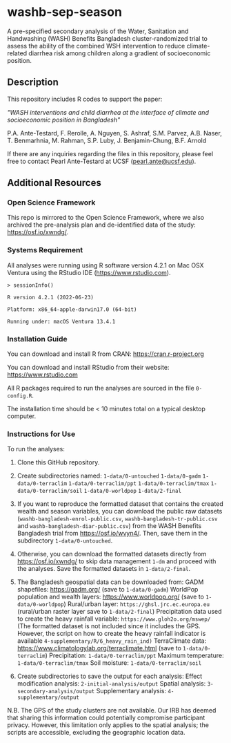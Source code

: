 # washb-sep-season

A pre-specified secondary analysis of the Water, Sanitation and Handwashing (WASH) Benefits Bangladesh cluster-randomized trial to assess the ability of the combined WSH intervention to reduce climate-related diarrhea risk among children along a gradient of socioeconomic position.

## Description

This repository includes R codes to support the paper: 

_"WASH interventions and child diarrhea at the interface of climate and socioeconomic position in Bangladesh"_

P.A. Ante-Testard, F. Rerolle, A. Nguyen, S. Ashraf, S.M. Parvez, A.B. Naser, T. Benmarhnia, M. Rahman, S.P. Luby, J. Benjamin-Chung, B.F. Arnold

If there are any inquiries regarding the files in this repository, please feel free to contact Pearl Ante-Testard at UCSF (pearl.ante@ucsf.edu).

## Additional Resources

### Open Science Framework

This repo is mirrored to the Open Science Framework, where we also archived the pre-analysis plan and de-identified data of the study:  https://osf.io/xwndg/.

### Systems Requirement

All analyses were running using R software version 4.2.1 on Mac OSX Ventura using the RStudio IDE (https://www.rstudio.com). 

`> sessionInfo()`

`R version 4.2.1 (2022-06-23)`

`Platform: x86_64-apple-darwin17.0 (64-bit)`

`Running under: macOS Ventura 13.4.1`

### Installation Guide

You can download and install R from CRAN: https://cran.r-project.org

You can download and install RStudio from their website: https://www.rstudio.com

All R packages required to run the analyses are sourced in the file `0-config.R`.

The installation time should be < 10 minutes total on a typical desktop computer.

### Instructions for Use

To run the analyses:
1. Clone this GitHub repository.
2. Create subdirectories named: 
`1-data/0-untouched`
`1-data/0-gadm`
`1-data/0-terraclim`
`1-data/0-terraclim/ppt`
`1-data/0-terraclim/tmax`
`1-data/0-terraclim/soil`
`1-data/0-worldpop`
`1-data/2-final`

3. If you want to reproduce the formatted dataset that contains the created wealth and season variables, you can download the public raw datasets (`washb-bangladesh-enrol-public.csv`, `washb-bangladesh-tr-public.csv` and `washb-bangladesh-diar-public.csv`) from the WASH Benefits Bangladesh trial from https://osf.io/wvyn4/. Then, save them in the subdirectory `1-data/0-untouched`. 
4. Otherwise, you can download the formatted datasets directly from https://osf.io/xwndg/ to skip data management `1-dm` and proceed with the analyses. Save the formatted datasets in `1-data/2-final`.
5. The Bangladesh geospatial data can be downloaded from:
GADM shapefiles: https://gadm.org/ (save to `1-data/0-gadm`)
WorldPop population and wealth layers: https://www.worldpop.org/ (save to `1-data/0-worldpop`)
Rural/urban layer: `https://ghsl.jrc.ec.europa.eu` (rural/urban raster layer save to `1-data/2-final`)
Precipitation data used to create the heavy rainfall variable: `https://www.gloh2o.org/mswep/` (The formatted dataset is not included since it includes the GPS. However, the script on how to create the heavy rainfall indicator is available `4-supplementary/R/6_heavy_rain_ind)`
TerraClimate data: https://www.climatologylab.org/terraclimate.html (save to `1-data/0-terraclim`)
Precipitation: `1-data/0-terraclim/ppt`
Maximum temperature: `1-data/0-terraclim/tmax`
Soil moisture: `1-data/0-terraclim/soil`

6. Create subdirectories to save the output for each analysis: 
Effect modification analysis: `2-initial-analysis/output`
Spatial analysis: `3-secondary-analysis/output`
Supplementary analysis: `4-supplementary/output`

N.B. The GPS of the study clusters are not available. Our IRB has deemed that sharing this information could potentially compromise participant privacy. However, this limitation only applies to the spatial analysis; the scripts are accessible, excluding the geographic location data. 





